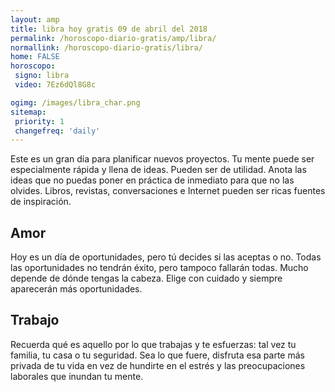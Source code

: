 ```yaml
---
layout: amp
title: libra hoy gratis 09 de abril del 2018 
permalink: /horoscopo-diario-gratis/amp/libra/
normallink: /horoscopo-diario-gratis/libra/
home: FALSE
horoscopo:
 signo: libra
 video: 7Ez6dQl8G8c

ogimg: /images/libra_char.png
sitemap:
 priority: 1
 changefreq: 'daily'
---
```



Este es un gran día para planificar nuevos proyectos. Tu mente puede ser especialmente rápida y llena de ideas. Pueden ser de utilidad. Anota las ideas que no puedas poner en práctica de inmediato para que no las olvides. Libros, revistas, conversaciones e Internet pueden ser ricas fuentes de inspiración.

## Amor

Hoy es un día de oportunidades, pero tú decides si las aceptas o no. Todas las oportunidades no tendrán éxito, pero tampoco fallarán todas. Mucho depende de dónde tengas la cabeza. Elige con cuidado y siempre aparecerán más oportunidades.

## Trabajo

Recuerda qué es aquello por lo que trabajas y te esfuerzas: tal vez tu familia, tu casa o tu seguridad. Sea lo que fuere, disfruta esa parte más privada de tu vida en vez de hundirte en el estrés y las preocupaciones laborales que inundan tu mente.